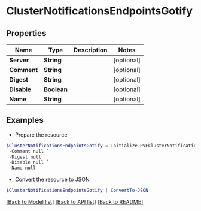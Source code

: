 # ClusterNotificationsEndpointsGotify
## Properties

Name | Type | Description | Notes
------------ | ------------- | ------------- | -------------
**Server** | **String** |  | [optional] 
**Comment** | **String** |  | [optional] 
**Digest** | **String** |  | [optional] 
**Disable** | **Boolean** |  | [optional] 
**Name** | **String** |  | [optional] 

## Examples

- Prepare the resource
```powershell
$ClusterNotificationsEndpointsGotify = Initialize-PVEClusterNotificationsEndpointsGotify  -Server null `
 -Comment null `
 -Digest null `
 -Disable null `
 -Name null
```

- Convert the resource to JSON
```powershell
$ClusterNotificationsEndpointsGotify | ConvertTo-JSON
```

[[Back to Model list]](../README.md#documentation-for-models) [[Back to API list]](../README.md#documentation-for-api-endpoints) [[Back to README]](../README.md)

